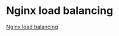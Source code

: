# Nginx load balancing
[Nginx load balancing](https://aiwithcloud.com/2022/09/19/nginx_load_balancing/)